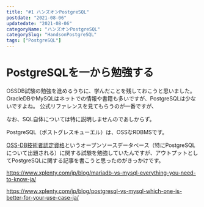 ```yaml
---
title: "#1 ハンズオンPostgreSQL"
postdate: "2021-08-06"
updatedate: "2021-08-06"
categoryName: "ハンズオンPostgreSQL"
categorySlug: "HandsonPostgreSQL"
tags: ["PostgreSQL"]
---
```


# PostgreSQLを一から勉強する

OSSDB試験の勉強を進めるうちに、学んだことを残しておこうと思いました。
OracleDBやMySQLはネットでの情報や書籍も多いですが、PostgreSQLは少ないですよね。
公式リファレンスを見てもらうのが一番ですが、

なお、SQL自体については特に説明しませんのであしからず。

PostgreSQL（ポストグレスキューエル）は、OSSなRDBMSです。

[OSS-DB技術者認定資格](https://oss-db.jp/outline)というオープンソースデータベース（特にPostgreSQLについて出題される）に関する試験を勉強していたんですが、アウトプットとしてPostgreSQLに関する記事を書こうと思ったのがきっかけです。


https://www.xplenty.com/jp/blog/mariadb-vs-mysql-everything-you-need-to-know-ja/


https://www.xplenty.com/jp/blog/postgresql-vs-mysql-which-one-is-better-for-your-use-case-ja/